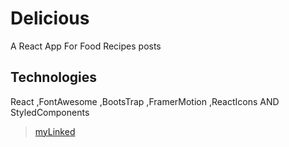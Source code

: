 # Delicious

A React App For Food Recipes posts

## Technologies

React ,FontAwesome ,BootsTrap ,FramerMotion ,ReactIcons AND StyledComponents<br/>

>[myLinked](https://www.linkedin.com/in/ahmed-abd-elhamied-elkoumey-533b93235/)
